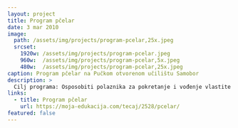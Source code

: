 ```yaml
---
layout: project
title: Program pčelar
date: 3 mar 2010
image:
  path: /assets/img/projects/program-pcelar,25x.jpeg
  srcset:
    1920w: /assets/img/projects/program-pcelar.jpeg
    960w:  /assets/img/projects/program-pcelar,5x.jpeg
    480w:  /assets/img/projects/program-pcelar,25x.jpeg
caption: Program pčelar na Pučkom otvorenom učilištu Samobor
description: >
  Cilj programa: Osposobiti polaznika za pokretanje i vođenje vlastite pčelarske proizvodnje.
links:
  - title: Program pčelar
    url: https://moja-edukacija.com/tecaj/2528/pcelar/
featured: false
---
```

